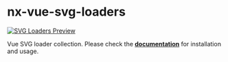 # nx-vue-svg-loaders

[![SVG Loaders Preview](https://github.com/ngeenx/nx-svg-loaders/blob/main/docs/static/img/nx-svg-loaders-preview.gif?raw=true)](https://ngeenx.github.io/nx-svg-loaders/)

Vue SVG loader collection. Please check the **[documentation](https://ngeenx.github.io/nx-svg-loaders/docs/category/vue)** for installation and usage.
